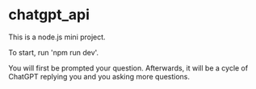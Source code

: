 # chatgpt_api

This is a node.js mini project.

To start, run 'npm run dev'. 

You will first be prompted your question. Afterwards, it will be a cycle of ChatGPT replying you and you asking more questions.
